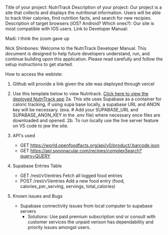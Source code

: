 Title of your project: NutriTrack
Description of your project: Our project is a site that collects and displays the nutritional information. Users will be able to track thier calories, find nutrition facts, and search for new recipies.
Description of target browsers (iOS? Android? Which ones?): Our site is most compatible with IOS users.
Link to Developer Manual: 

Madi:
	I think the zoom gave up 

Nick Shinbones:
	Welcome to the NutriTrack Developer Manual. This document is designed to help future developers understand, run, and continue building upon this application. 
Please read carefully and follow the setup instructions to get started.

How to access the webiste:

1. Github will provide a link given the site was deployed through vercel
2. Use this template below to view Nutritrack.
   [Click here to view the deployed NutriTrack app](https://your-deployment-url.com)
   2a. This site uses Supabase as a container for caloric tracking, if using supa base locally, a supabase URL and ANON key will be necessary.
   (exa. # Add your SUPABASE_URL and SUPABASE_ANON_KEY in the .env file) where necessary once files are downloaded and opened.
   2b. To run locally use the live server feature on VS code to jew the site.

3. API's used
   - GET https://world.openfoodfacts.org/api/v0/product/:barcode.json
   - GET https://api.spoonacular.com/recipes/complexSearch?query=QUERY

4. Supabase Entries Table
   - GET /rest/v1/entries Fetch all logged food entries
   - POST /rest/v1/entries Add a new food entry (food, calories_per_serving, servings, total_calories)
  
5. Known issues and Bugs
   - Supabase connectivity issues from local computer to supabase servers
       - Solutions: Use paid premium subscription snd or consult with customer services the unpaid verison has dependability and priority issues amongst users.
